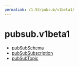 ```yaml
---
permalink: /1.93/pubsub/v1beta1/
---
```


# pubsub.v1beta1



* [pubSubSchema](pubSubSchema.md)
* [pubSubSubscription](pubSubSubscription.md)
* [pubSubTopic](pubSubTopic.md)